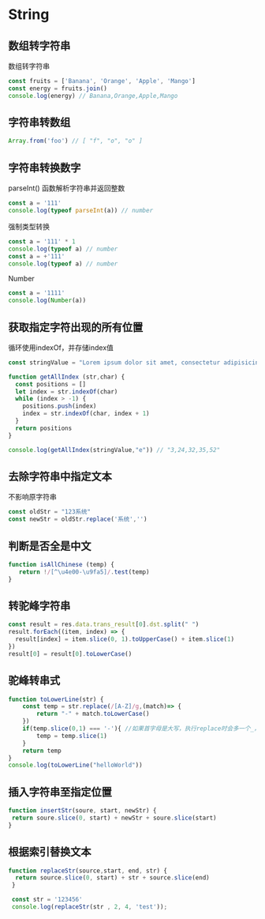 # String

## 数组转字符串

数组转字符串

```js
const fruits = ['Banana', 'Orange', 'Apple', 'Mango']
const energy = fruits.join()
console.log(energy) // Banana,Orange,Apple,Mango 
```

## 字符串转数组

```js
Array.from('foo') // [ "f", "o", "o" ]
```

## 字符串转换数字

parseInt() 函数解析字符串并返回整数

```js
const a = '111'
console.log(typeof parseInt(a)) // number
```

强制类型转换

```js
const a = '111' * 1
console.log(typeof a) // number
const a = +'111'
console.log(typeof a) // number
```

Number

```js
const a = '1111' 
console.log(Number(a))
```

## 获取指定字符出现的所有位置

循环使用indexOf，并存储index值

```js
const stringValue = "Lorem ipsum dolor sit amet, consectetur adipisicing elit"

function getAllIndex (str,char) {
  const positions = []
  let index = str.indexOf(char)
  while (index > -1) {
    positions.push(index)
    index = str.indexOf(char, index + 1)
  }
  return positions
}

console.log(getAllIndex(stringValue,"e")) // "3,24,32,35,52"
```

## 去除字符串中指定文本

不影响原字符串

```js
const oldStr = "123系统"
const newStr = oldStr.replace('系统','') 
```

## 判断是否全是中文

```js
function isAllChinese (temp) {
   return !/[^\u4e00-\u9fa5]/.test(temp)
}
```

## 转驼峰字符串

```js
const result = res.data.trans_result[0].dst.split(" ")
result.forEach((item, index) => {
  result[index] = item.slice(0, 1).toUpperCase() + item.slice(1)
})
result[0] = result[0].toLowerCase()
```

## 驼峰转串式

```js
function toLowerLine(str) {
	const temp = str.replace(/[A-Z]/g,(match)=> {	
		return "-" + match.toLowerCase()
  	})
  	if(temp.slice(0,1) === '-'){ //如果首字母是大写，执行replace时会多一个_，这里需要去掉
  		temp = temp.slice(1)
  	}
	return temp
}
console.log(toLowerLine("helloWorld"))
```

## 插入字符串至指定位置

```js
function insertStr(soure, start, newStr) {
 return soure.slice(0, start) + newStr + soure.slice(start)
}
```

## 根据索引替换文本

```js
function replaceStr(source,start, end, str) {
  return source.slice(0, start) + str + source.slice(end)
 }

 const str = '123456'
 console.log(replaceStr(str , 2, 4, 'test'));
```

